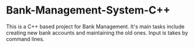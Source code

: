 # Bank-Management-System-C++
This is a C++ based project for Bank Management.
It's main tasks include creating new bank accounts and maintaining the old ones.
Input is takes by command lines.
